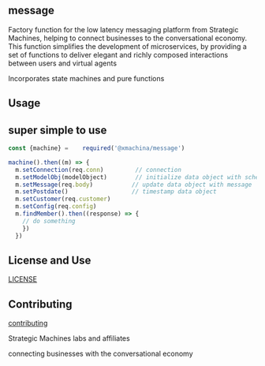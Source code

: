 
## message

Factory function for the low latency messaging platform from Strategic Machines, helping to connect businesses to the conversational economy. This function simplifies the development of microservices, by providing a set of functions to deliver elegant and richly composed interactions between users and virtual agents

Incorporates state machines and pure functions

## Usage

super simple to use
---
```javascript
const {machine} =    required('@xmachina/message')

machine().then((m) => {
  m.setConnection(req.conn)         // connection
  m.setModelObj(modelObject)        // initialize data object with schema model
  m.setMessage(req.body)           // update data object with message
  m.setPostdate()                  // timestamp data object
  m.setCustomer(req.customer)
  m.setConfig(req.config)
  m.findMember().then((response) => {
    // do something
    })
  })
```
## License and Use
 [LICENSE](./LICENSE.txt)

## Contributing
 [contributing](.github/CONTRIBUTING.md)

Strategic Machines labs and affiliates

connecting businesses with the conversational economy
